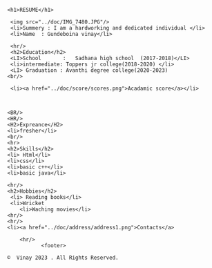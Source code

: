 <!DOCTYPE html>
<html lang="en">
<head>
    <meta charset="UTF-8">
    <title>My Resume</title>
</head>
<body>
    
    <h1>RESUME</h1>
    
     <img src="../doc/IMG_7480.JPG"/>
     <li>Summery : I am a hardworking and dedicated individual </li>
     <li>Name  : Gundeboina vinay</li>
     
     <hr/>
     <h2>Education</h2>
     <LI>School       :   Sadhana high school  (2017-2018)</LI>
     <li>intermediate: Toppers jr college(2018-2020) </li>
     <LI> Graduation : Avanthi degree college(2020-2023)
    <br/>
    
     <li><a href="../doc/score/scores.png">Acadamic score</a></li>
     


    <BR/>
    <HR/>
    <H2>Expreance</H2>
    <li>fresher</li>
    <br/>
    <hr>
    <h2>Skills</h2>
    <li> Html</li>
    <li>css</li>
    <li>basic c++</li>
    <li>basic java</li>

    <hr/>
    <h2>Hobbies</h2>
     <li> Reading books</li>
     <li>Wricket
        <li>Waching movies</li>
    <hr/>
    <hr/>
    <li><a href="../doc/address/address1.png">Contacts</a>
 
        <hr/>
               <footer>
    
    ©  Vinay 2023 . All Rights Reserved.
    
  </footer>
</body>
</html>
